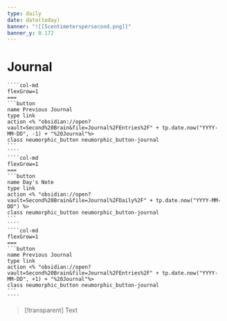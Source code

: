 ```yaml
---
type: daily
date: date(today)
banner: "![[5centimeterspersecond.png]]"
banner_y: 0.172
---
```

# Journal
`````col
````col-md
flexGrow=1
===
```button
name Previous Journal
type link
action <% "obsidian://open?vault=Second%20Brain&file=Journal%2FEntries%2F" + tp.date.now("YYYY-MM-DD", -1) + "%20Journal"%>
class neumorphic_button neumorphic_button-journal
```
````
````col-md
flexGrow=1
===
```button
name Day's Note
type link
action <% "obsidian://open?vault=Second%20Brain&file=Journal%2FDaily%2F" + tp.date.now("YYYY-MM-DD") %>
class neumorphic_button neumorphic_button-journal
```
````
````col-md
flexGrow=1
===
```button
name Previous Journal
type link
action <% "obsidian://open?vault=Second%20Brain&file=Journal%2FEntries%2F" + tp.date.now("YYYY-MM-DD", +1) + "%20Journal"%>
class neumorphic_button neumorphic_button-journal
```
````
`````

> [!transparent]
> Text
